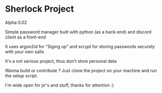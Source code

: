# Sherlock Project
Alpha 0.02

Simple password manager built with python (as a back-end) and discord client as a front-end

It uses argon2id for "Siging up" and scrypt for storing passwords securely with your own salts

It's a not serious project, thus don't store personal data

Wanna build or contribute ? Just clone the project on your machine and run the setup script.

I'm wide open for pr's and stuff, thanks for attention :)
